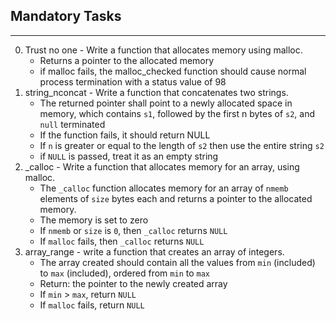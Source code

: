 ## Mandatory Tasks ##
***
0. Trust no one - Write a function that allocates memory using malloc.
	* Returns a pointer to the allocated memory
	* if malloc fails, the malloc_checked function should cause normal process termination with a status value of 98
1. string_nconcat - Write a function that concatenates two strings.
	* The returned pointer shall point to a newly allocated space in memory, which contains `s1`, followed by the first n bytes of `s2`, and `null` terminated
	* If the function fails, it should return NULL
	* If `n` is greater or equal to the length of `s2` then use the entire string `s2`
	* if `NULL` is passed, treat it as an empty string
2. _calloc - Write a function that allocates memory for an array, using malloc.
	* The `_calloc` function allocates memory for an array of `nmemb` elements of `size` bytes each and returns a pointer to the allocated memory.
	* The memory is set to zero
	* If `nmemb` or `size` is `0`, then `_calloc` returns `NULL`
	* If `malloc` fails, then `_calloc` returns `NULL`
3. array_range - write a function that creates an array of integers.
	* The array created should contain all the values from `min` (included) to `max` (included), ordered from `min` to `max`
	* Return: the pointer to the newly created array
	* If `min` > `max`, return `NULL`
	* If `malloc` fails, return `NULL`
